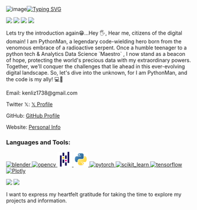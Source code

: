 ![image](https://github.com/wambugu71/wambugu71/assets/95144881/362dcc15-4182-4558-a1be-d950f85c0c75)[![Typing SVG](https://readme-typing-svg.demolab.com?font=Fira+Code&duration=500&pause=1000&multiline=true&random=false&width=700&height=100&lines=Hey%F0%9F%96%90+am+Kennedy+Wambugu+Kinyua+;+A+Data+Scientist+in+the++make;Mathematical+++Modeller+%7C+Bussiness+Analyst+)](https://git.io/typing-svg)

![](https://github-stats-alpha.vercel.app/api?username=Wambugu71) ![](https://github-readme-streak-stats.herokuapp.com/?user=Wambugu71&)
![](https://github-readme-stats.vercel.app/api/top-langs?username=Wambugu71&show_icons=true&locale=en&layout=compact) ![](http://github-profile-summary-cards.vercel.app/api/cards/profile-details?username=Wambugu71&theme=dracula) 
  </div>
</div>

<html>
<body>
    <div class="container mt-5">
        <div class="row">
            <div class="col-md-4">
                <div class="profile-card">
                    <p>  Lets try the  introduction  again😁...Hey  🖐, Hear me, citizens of the digital domain! I am PythonMan, a legendary code-wielding hero born from the venomous embrace of a radioactive serpent. Once a humble teenager to  a python tech & Analytics Data  Science `Maestro` , I now stand as a beacon of hope, protecting the world's precious data with my extraordinary powers. Together, we'll conquer the challenges that lie ahead in this ever-evolving digital landscape. So, let's dive into the unknown, for I am PythonMan, and the code is my ally! 💻🐍</p>
                    <p>Email: kenliz1738@gmail.com</p>
                    <p>Twitter 𝕏: <a href="https://x.com/kenliz1738?s=09">𝕏 Profile</a></p>
                    <p>GitHub: <a href="https://github.com/wambugu71">GitHub Profile</a></p>
                    <p>Website: <a href ="https://wambugu71.github.io/wambugu" > Personal Info</a></p>
                </div>
            </div>
        </div>
    </div>
</body>
</html>

  <h3 align="left">Languages and Tools:</h3>
<p align="left"> <a href="https://www.blender.org/" target="_blank" rel="noreferrer"> <img src="https://download.blender.org/branding/community/blender_community_badge_white.svg" alt="blender" width="40" height="40"/> </a> <a href="https://opencv.org/" target="_blank" rel="noreferrer"> <img src="https://www.vectorlogo.zone/logos/opencv/opencv-icon.svg" alt="opencv" width="40" height="40"/> </a> <a href="https://pandas.pydata.org/" target="_blank" rel="noreferrer"> <img src="https://raw.githubusercontent.com/devicons/devicon/2ae2a900d2f041da66e950e4d48052658d850630/icons/pandas/pandas-original.svg" alt="pandas" width="40" height="40"/> </a> <a href="https://www.python.org" target="_blank" rel="noreferrer"> <img src="https://raw.githubusercontent.com/devicons/devicon/master/icons/python/python-original.svg" alt="python" width="40" height="40"/> </a> <a href="https://pytorch.org/" target="_blank" rel="noreferrer"> <img src="https://www.vectorlogo.zone/logos/pytorch/pytorch-icon.svg" alt="pytorch" width="40" height="40"/> </a> <a href="https://scikit-learn.org/" target="_blank" rel="noreferrer"> <img src="https://upload.wikimedia.org/wikipedia/commons/0/05/Scikit_learn_logo_small.svg" alt="scikit_learn" width="40" height="40"/> </a> <a href="https://www.tensorflow.org" target="_blank" rel="noreferrer"> <img src="https://www.vectorlogo.zone/logos/tensorflow/tensorflow-icon.svg" alt="tensorflow" width="40" height="40"/> 
<img 
  src ="https://www.vectorlogo.zone/logos/plotly/plotly-official.svg"
  alt="Plotly"
  width="40" height="40" />
</a>
</p>


![](http://github-profile-summary-cards.vercel.app/api/cards/repos-per-language?username=Wambugu71&theme=dracula) ![](http://github-profile-summary-cards.vercel.app/api/cards/most-commit-language?username=Wambugu71&theme=dracula)
<p>I want to express my heartfelt gratitude for taking the time to explore my  projects and  information.</p>

